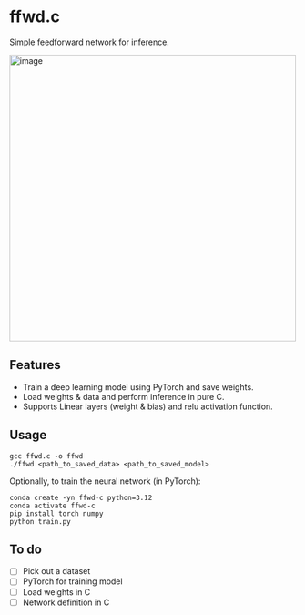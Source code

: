 # ffwd.c

Simple feedforward network for inference.

<img width="503" alt="image" src="https://github.com/user-attachments/assets/b7816dcc-1cc8-48a4-a4d4-49693e8ac9d0" />

## Features

* Train a deep learning model using PyTorch and save weights.
* Load weights & data and perform inference in pure C.
* Supports Linear layers (weight & bias) and relu activation function.

## Usage

```
gcc ffwd.c -o ffwd
./ffwd <path_to_saved_data> <path_to_saved_model>
```

Optionally, to train the neural network (in PyTorch):

```
conda create -yn ffwd-c python=3.12
conda activate ffwd-c
pip install torch numpy
python train.py
```

## To do

- [ ] Pick out a dataset
- [ ] PyTorch for training model
- [ ] Load weights in C
- [ ] Network definition in C
